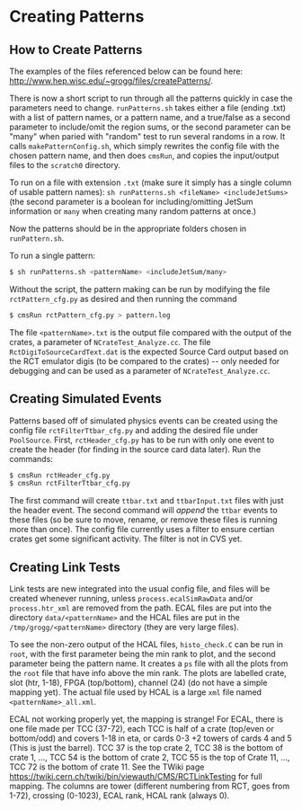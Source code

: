Creating Patterns
=====================
How to Create Patterns
----------------------
The examples of the files referenced below can be found here:
http://www.hep.wisc.edu/~grogg/files/createPatterns/.

There is now a short script to run through all the patterns quickly in case the
parameters need to change. `runPatterns.sh` takes either a file (ending .txt)
with a list of pattern names, or a pattern name, and a true/false as a second
parameter to include/omit the region sums, or the second parameter can be "many"
when paried with "random" test to run several randoms in a row. It calls
`makePatternConfig.sh`, which simply rewrites the config file with the chosen
pattern name, and then does `cmsRun`, and copies the input/output files to the
`scratch0` directory.

To run on a file with extension `.txt` (make sure it simply has a single column
of usable pattern names): `sh runPatterns.sh <fileName> <includeJetSums>` (the
second parameter is a boolean for including/omitting JetSum information or
`many` when creating many random patterns at once.)

Now the patterns should be in the appropriate folders chosen in `runPattern.sh`.

To run a single pattern:
```sh
$ sh runPatterns.sh <patternName> <includeJetSum/many>
```

Without the script, the pattern making can be run by modifying the file
`rctPattern_cfg.py` as desired and then running the command
```sh
$ cmsRun rctPattern_cfg.py > pattern.log
```

The file `<patternName>.txt` is the output file compared with the output of the
crates, a parameter of `NCrateTest_Analyze.cc`. The file
`RctDigiToSourceCardText.dat` is the expected Source Card output based on the
RCT emulator digis (to be compared to the crates) -- only needed for debugging
and can be used as a parameter of `NCrateTest_Analyze.cc`.

Creating Simulated Events
-------------------------
Patterns based off of simulated physics events can be created using the config
file `rctFilterTtbar_cfg.py` and adding the desired file under `PoolSource`.
First, `rctHeader_cfg.py` has to be run with only one event to create the header
(for finding in the source card data later). Run the commands:
```sh
$ cmsRun rctHeader_cfg.py
$ cmsRun rctFilterTtbar_cfg.py
```

The first command will create `ttbar.txt` and `ttbarInput.txt` files with just
the header event. The second command will *append* the `ttbar` events to these
files (so be sure to move, rename, or remove these files is running more than
once). The config file currently uses a filter to ensure certian crates get some
significant activity. The filter is not in CVS yet.

Creating Link Tests
-------------------
Link tests are new integrated into the usual config file, and files will be
created whenever running, unless `process.ecalSimRawData` and/or
`process.htr_xml` are removed from the path. ECAL files are put into the
directory `data/<patternName>` and the HCAL files are put in the
`/tmp/grogg/<patternName>` directory (they are very large files).

To see the non-zero output of the HCAL files, `histo_check.C` can be run in
`root`, with the first parameter being the min rank to plot, and the second
parameter being the pattern name. It creates a `ps` file with all the plots from
the `root` file that have info above the min rank. The plots are labelled crate,
slot (htr, 1-18), FPGA (top/bottom), channel (24) (do not have a simple mapping
yet). The actual file used by HCAL is a large `xml` file named
`<patternName>_all.xml`.

ECAL not working properly yet, the mapping is strange!
For ECAL, there is one file made per TCC (37-72), each TCC is half of a crate
(top/even or bottom/odd) and covers 1-18 in eta, or cards 0-3 +2 towers of cards
4 and 5 (This is just the barrel). TCC 37 is the top crate 2, TCC 38 is the
bottom of crate 1, ..., TCC 54 is the bottom of crate 2, TCC 55 is the top of
Crate 11, ..., TCC 72 is the bottom of crate 11. See the TWiki page
https://twiki.cern.ch/twiki/bin/viewauth/CMS/RCTLinkTesting for full mapping.
The columns are tower (different numbering from RCT, goes from 1-72), crossing
(0-1023), ECAL rank, HCAL rank (always 0).
